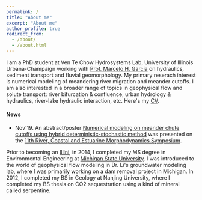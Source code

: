 ```yaml
---
permalink: /
title: "About me"
excerpt: "About me"
author_profile: true
redirect_from: 
  - /about/
  - /about.html
---
```


I am a PhD student at Ven Te Chow Hydrosystems Lab, University of Illinois Urbana-Champaign working with [Prof. Marcelo H. García](https://cee.illinois.edu/directory/profile/mhgarcia) on hydraulics, sediment transport and fluvial geomorphology. My primary reserach interest is numerical modeling of meandering river migration and meander cutoffs. I am also interested in a broader range of topics in geophysical flow and solute transport: river bifurcation & confluence, urban hydrology & hydraulics, river-lake hydraulic interaction, etc. Here's my [CV](https://zhilihydro.github.io/cv/).

#### News
  - Nov'19. An abstract/poster [Numerical modeling on meander chute cutoffs using hybrid deterministic-stochastic method](https://storage.googleapis.com/wzukusers/user-30969499/documents/a361e67581b74ac6abff4ad83da6d3e5/RCEM%202019%20Abstracts%20Book%20Online.pdf) was presented on the [11th River, Coastal and Estuarine Morphodynamics Symposium](https://www.rcem2019.co.nz/).


Prior to becoming an [Illini](https://fightingillini.com/), in 2014, I completed my MS degree in Environmental Engineering at [Michigan State University](https://msu.edu/). I was introduced to the world of geophysical flow modeling in Dr. Li's groundwater modeling lab, where I was primarily working on a dam removal project in Michigan. In 2012, I completed my BS in Geology at Nanjing University, where I completed my BS thesis on CO2 sequestration using a kind of mineral called serpentine.
